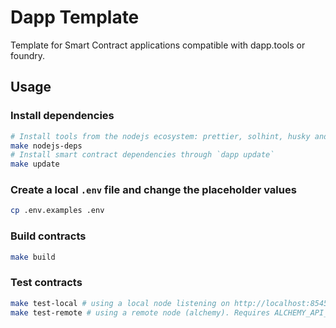 # Dapp Template

Template for Smart Contract applications compatible with dapp.tools or foundry.

## Usage

### Install dependencies

```bash
# Install tools from the nodejs ecosystem: prettier, solhint, husky and lint-staged
make nodejs-deps
# Install smart contract dependencies through `dapp update`
make update
```

### Create a local `.env` file and change the placeholder values

```bash
cp .env.examples .env
```

### Build contracts

```bash
make build
```

### Test contracts

```bash
make test-local # using a local node listening on http://localhost:8545
make test-remote # using a remote node (alchemy). Requires ALCHEMY_API_KEY env var.
```
